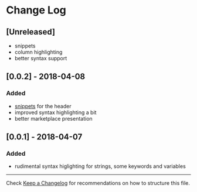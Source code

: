 # Change Log

## [Unreleased]

* snippets
* column highlighting
* better syntax support

## [0.0.2] - 2018-04-08

### Added

* [snippets](docs/Snippets.md) for the header
* improved syntax highlighting a bit
* better marketplace presentation

## [0.0.1] - 2018-04-07

### Added

* rudimental syntax higlighting for strings, some keywords and variables

---
Check [Keep a Changelog](http://keepachangelog.com/) for recommendations on how to structure this file.
